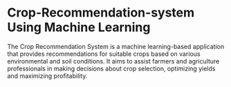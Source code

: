 # Crop-Recommendation-system Using Machine Learning
The Crop Recommendation System is a machine learning-based application that provides recommendations for suitable crops based on various environmental and soil conditions.
It aims to assist farmers and agriculture professionals in making decisions about crop selection, optimizing yields and maximizing profitability.
